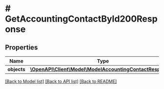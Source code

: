 # # GetAccountingContactById200Response

## Properties

Name | Type | Description | Notes
------------ | ------------- | ------------- | -------------
**objects** | [**\OpenAPI\Client\Model\ModelAccountingContactResponse[]**](ModelAccountingContactResponse.md) |  | [optional]

[[Back to Model list]](../../README.md#models) [[Back to API list]](../../README.md#endpoints) [[Back to README]](../../README.md)
